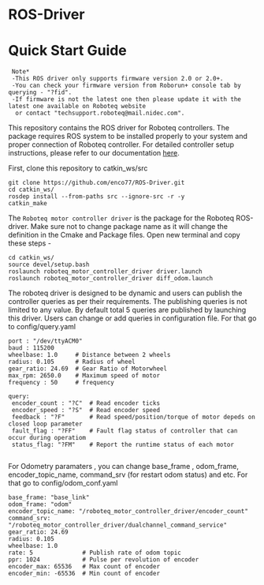 # ROS-Driver
# Quick Start Guide
```
 Note*  
 -This ROS driver only supports firmware version 2.0 or 2.0+. 
 -You can check your firmware version from Roborun+ console tab by querying - "?fid". 
 -If firmware is not the latest one then please update it with the latest one available on Roboteq website 
  or contact "techsupport.roboteq@mail.nidec.com".
```
This repository contains the ROS driver for Roboteq controllers. The package requires ROS system to be installed properly to your system  and proper connection of Roboteq controller. For detailed controller setup instructions, please refer to our documentation [here](https://www.roboteq.com/index.php/docman/motor-controllers-documents-and-files/documentation/user-manual/272-roboteq-controllers-user-manual-v17/file).

First, clone this repository to catkin_ws/src 
```
git clone https://github.com/enco77/ROS-Driver.git
cd catkin_ws/
rosdep install --from-paths src --ignore-src -r -y
catkin_make
```

The `Roboteq motor controller driver` is the package for the Roboteq ROS-driver. Make sure not to change package name as it will change the definition in the Cmake and Package files. Open new terminal and copy these steps -

```
cd catkin_ws/
source devel/setup.bash
roslaunch roboteq_motor_controller_driver driver.launch
roslaunch roboteq_motor_controller_driver diff_odom.launch
```

The roboteq driver is designed to be dynamic and users can publish the controller queries as per their requirements. The publishing queries is not limited to any value. By default total 5 queries are published by launching this driver. Users can change or add queries in configuration file. For that go to config/query.yaml

```
port : "/dev/ttyACM0" 
baud : 115200  
wheelbase: 1.0     # Distance between 2 wheels
radius: 0.105      # Radius of wheel
gear_ratio: 24.69  # Gear Ratio of Motorwheel
max_rpm: 2650.0    # Maximum speed of motor
frequency : 50     # frequency

query:
 encoder_count : "?C"  # Read encoder ticks
 encoder_speed : "?S"  # Read encoder speed
 feedback : "?F"       # Read speed/position/torque of motor depeds on closed loop parameter
 fault_flag : "?FF"    # Fault flag status of controller that can occur during operatiom
 status_flag: "?FM"    # Report the runtime status of each motor


```
For Odometry paramaters , you can change  base_frame , odom_frame, encoder_topic_name, command_srv (for restart odom status) and etc. For that go to config/odom_conf.yaml
```
base_frame: "base_link"
odom_frame: "odom"
encoder_topic_name: "/roboteq_motor_controller_driver/encoder_count"
command_srv: "/roboteq_motor_controller_driver/dualchannel_command_service"
gear_ratio: 24.69
radius: 0.105
wheelbase: 1.0
rate: 5              # Publish rate of odom topic
ppr: 1024            # Pulse per revolution of encoder
encoder_max: 65536   # Max count of encoder 
encoder_min: -65536  # Min count of encoder
```
